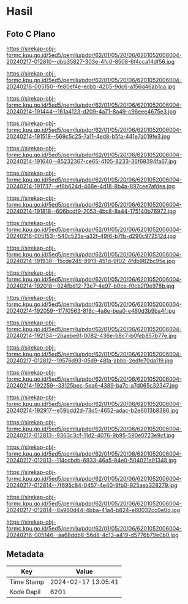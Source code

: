 # Hasil

## Foto C Plano

https://sirekap-obj-formc.kpu.go.id/5ed5/pemilu/pdpr/62/01/05/20/06/6201052006004-20240217-012810--dbb35827-303e-4fc0-8508-6f4cca14df56.jpg

https://sirekap-obj-formc.kpu.go.id/5ed5/pemilu/pdpr/62/01/05/20/06/6201052006004-20240216-005150--fe80ef4e-edbb-4205-9dc6-a156d46ab1ca.jpg

https://sirekap-obj-formc.kpu.go.id/5ed5/pemilu/pdpr/62/01/05/20/06/6201052006004-20240214-191444--161a4123-d209-4a71-8a49-c96eee4675e3.jpg

https://sirekap-obj-formc.kpu.go.id/5ed5/pemilu/pdpr/62/01/05/20/06/6201052006004-20240214-191518--569c5c25-7a11-4ed8-b5fa-441e7a019fe3.jpg

https://sirekap-obj-formc.kpu.go.id/5ed5/pemilu/pdpr/62/01/05/20/06/6201052006004-20240214-191640--85232367-ce65-4105-8233-36f68394fa67.jpg

https://sirekap-obj-formc.kpu.go.id/5ed5/pemilu/pdpr/62/01/05/20/06/6201052006004-20240214-191737--ef8b624d-468e-4d18-8b4a-897cee7afdea.jpg

https://sirekap-obj-formc.kpu.go.id/5ed5/pemilu/pdpr/62/01/05/20/06/6201052006004-20240214-191818--606bcdf9-2053-4bc8-8a44-175140b76972.jpg

https://sirekap-obj-formc.kpu.go.id/5ed5/pemilu/pdpr/62/01/05/20/06/6201052006004-20240216-005153--540c523a-a32f-49f6-b7fb-d290c972512d.jpg

https://sirekap-obj-formc.kpu.go.id/5ed5/pemilu/pdpr/62/01/05/20/06/6201052006004-20240214-191938--15cde245-8913-451d-9f02-4fdb982bc95e.jpg

https://sirekap-obj-formc.kpu.go.id/5ed5/pemilu/pdpr/62/01/05/20/06/6201052006004-20240214-192018--024fbd12-73e7-4e97-b0ce-f0cb2f9e978b.jpg

https://sirekap-obj-formc.kpu.go.id/5ed5/pemilu/pdpr/62/01/05/20/06/6201052006004-20240214-192059--1f7f0563-818c-4a8e-bea0-e480d3b9ba4f.jpg

https://sirekap-obj-formc.kpu.go.id/5ed5/pemilu/pdpr/62/01/05/20/06/6201052006004-20240214-192134--2baebe6f-0082-436e-b8c7-b0feb857b77e.jpg

https://sirekap-obj-formc.kpu.go.id/5ed5/pemilu/pdpr/62/01/05/20/06/6201052006004-20240217-012812--19576d93-05d9-48fa-abbb-2edfe70da119.jpg

https://sirekap-obj-formc.kpu.go.id/5ed5/pemilu/pdpr/62/01/05/20/06/6201052006004-20240214-192259--33125bec-5ea6-4389-ba7c-a7d065c32347.jpg

https://sirekap-obj-formc.kpu.go.id/5ed5/pemilu/pdpr/62/01/05/20/06/6201052006004-20240214-192917--e59bdd2d-73d5-4652-adac-b2e6013b8386.jpg

https://sirekap-obj-formc.kpu.go.id/5ed5/pemilu/pdpr/62/01/05/20/06/6201052006004-20240217-012813--9363c3cf-11d2-4076-9b95-590e0723e9cf.jpg

https://sirekap-obj-formc.kpu.go.id/5ed5/pemilu/pdpr/62/01/05/20/06/6201052006004-20240217-012813--114ccbdb-6933-46a5-84e0-504021a91348.jpg

https://sirekap-obj-formc.kpu.go.id/5ed5/pemilu/pdpr/62/01/05/20/06/6201052006004-20240217-012814--7f695c84-0457-4e40-9fb0-925aea328279.jpg

https://sirekap-obj-formc.kpu.go.id/5ed5/pemilu/pdpr/62/01/05/20/06/6201052006004-20240217-012814--8a960d44-4bba-41a4-b824-e60032cc0e0d.jpg

https://sirekap-obj-formc.kpu.go.id/5ed5/pemilu/pdpr/62/01/05/20/06/6201052006004-20240216-005146--aa68ddb8-56d8-4c13-a419-d5776b79e0b0.jpg


## Metadata

| Key        | Value               |
| ---------- | ------------------- |
| Time Stamp | 2024-02-17 13:05:41 |
| Kode Dapil | 6201                |



